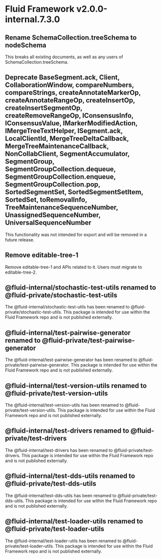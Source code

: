 <!-- THIS IS AN AUTOGENERATED FILE. DO NOT EDIT THIS FILE DIRECTLY. -->

# Fluid Framework v2.0.0-internal.7.3.0

## Rename SchemaCollection.treeSchema to nodeSchema

This breaks all existing documents, as well as any users of SchemaCollection.treeSchema.

## Deprecate BaseSegment.ack, Client, CollaborationWindow, compareNumbers, compareStrings, createAnnotateMarkerOp, createAnnotateRangeOp, createInsertOp, createInsertSegmentOp, createRemoveRangeOp, IConsensusInfo, IConsensusValue, IMarkerModifiedAction, IMergeTreeTextHelper, ISegment.ack, LocalClientId, MergeTreeDeltaCallback, MergeTreeMaintenanceCallback, NonCollabClient, SegmentAccumulator, SegmentGroup, SegmentGroupCollection.dequeue, SegmentGroupCollection.enqueue, SegmentGroupCollection.pop, SortedSegmentSet, SortedSegmentSetItem, SortedSet, toRemovalInfo, TreeMaintenanceSequenceNumber, UnassignedSequenceNumber, UniversalSequenceNumber

This functionality was not intended for export and will be removed in a future release.

## Remove editable-tree-1

Remove editable-tree-1 and APIs related to it. Users must migrate to editable-tree-2.

## @fluid-internal/stochastic-test-utils renamed to @fluid-private/stochastic-test-utils

The @fluid-internal/stochastic-test-utils has been renamed to @fluid-private/stochastic-test-utils. This package is intended for use within the Fluid Framework repo and is not published externally.

## @fluid-internal/test-pairwise-generator renamed to @fluid-private/test-pairwise-generator

The @fluid-internal/test-pairwise-generator has been renamed to @fluid-private/test-pairwise-generator. This package is intended for use within the Fluid Framework repo and is not published externally.

## @fluid-internal/test-version-utils renamed to @fluid-private/test-version-utils

The @fluid-internal/test-version-utils has been renamed to @fluid-private/test-version-utils. This package is intended for use within the Fluid Framework repo and is not published externally.

## @fluid-internal/test-drivers renamed to @fluid-private/test-drivers

The @fluid-internal/test-drivers has been renamed to @fluid-private/test-drivers. This package is intended for use within the Fluid Framework repo and is not published externally.

## @fluid-internal/test-dds-utils renamed to @fluid-private/test-dds-utils

The @fluid-internal/test-dds-utils has been renamed to @fluid-private/test-dds-utils. This package is intended for use within the Fluid Framework repo and is not published externally.

## @fluid-internal/test-loader-utils renamed to @fluid-private/test-loader-utils

The @fluid-internal/test-loader-utils has been renamed to @fluid-private/test-loader-utils. This package is intended for use within the Fluid Framework repo and is not published externally.
